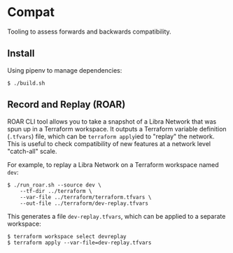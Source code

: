 # Compat

Tooling to assess forwards and backwards compatibility.

## Install

Using pipenv to manage dependencies:

```
$ ./build.sh
```

## Record and Replay (ROAR)

ROAR CLI tool allows you to take a snapshot of a Libra Network that was spun up in a Terraform workspace. It outputs
a Terraform variable definition (`.tfvars`) file, which can be `terraform apply`ied to "replay" the network. This is
useful to check compatibility of new features at a network level "catch-all" scale.

For example, to replay a Libra Network on a Terraform workspace named `dev`:

```
$ ./run_roar.sh --source dev \
    --tf-dir ../terraform \
    --var-file ../terraform/terraform.tfvars \
    --out-file ../terraform/dev-replay.tfvars
```

This generates a file `dev-replay.tfvars`, which can be applied to a separate workspace:

```
$ terraform workspace select devreplay
$ terraform apply --var-file=dev-replay.tfvars
```
